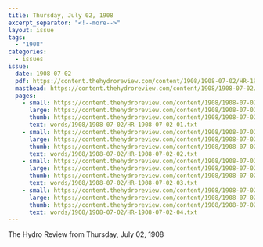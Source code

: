 ```yaml
---
title: Thursday, July 02, 1908
excerpt_separator: "<!--more-->"
layout: issue
tags:
  - "1908"
categories:
  - issues
issue:
  date: 1908-07-02
  pdf: https://content.thehydroreview.com/content/1908/1908-07-02/HR-1908-07-02.pdf
  masthead: https://content.thehydroreview.com/content/1908/1908-07-02/masthead/HR-1908-07-02.jpg
  pages:
    - small: https://content.thehydroreview.com/content/1908/1908-07-02/small/HR-1908-07-02-01.jpg
      large: https://content.thehydroreview.com/content/1908/1908-07-02/large/HR-1908-07-02-01.jpg
      thumb: https://content.thehydroreview.com/content/1908/1908-07-02/thumbnails/HR-1908-07-02-01.jpg
      text: words/1908/1908-07-02/HR-1908-07-02-01.txt
    - small: https://content.thehydroreview.com/content/1908/1908-07-02/small/HR-1908-07-02-02.jpg
      large: https://content.thehydroreview.com/content/1908/1908-07-02/large/HR-1908-07-02-02.jpg
      thumb: https://content.thehydroreview.com/content/1908/1908-07-02/thumbnails/HR-1908-07-02-02.jpg
      text: words/1908/1908-07-02/HR-1908-07-02-02.txt
    - small: https://content.thehydroreview.com/content/1908/1908-07-02/small/HR-1908-07-02-03.jpg
      large: https://content.thehydroreview.com/content/1908/1908-07-02/large/HR-1908-07-02-03.jpg
      thumb: https://content.thehydroreview.com/content/1908/1908-07-02/thumbnails/HR-1908-07-02-03.jpg
      text: words/1908/1908-07-02/HR-1908-07-02-03.txt
    - small: https://content.thehydroreview.com/content/1908/1908-07-02/small/HR-1908-07-02-04.jpg
      large: https://content.thehydroreview.com/content/1908/1908-07-02/large/HR-1908-07-02-04.jpg
      thumb: https://content.thehydroreview.com/content/1908/1908-07-02/thumbnails/HR-1908-07-02-04.jpg
      text: words/1908/1908-07-02/HR-1908-07-02-04.txt
---
```


The Hydro Review from Thursday, July 02, 1908

<!--more-->

